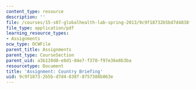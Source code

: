 ```yaml
---
content_type: resource
description: ''
file: /courses/15-s07-globalhealth-lab-spring-2013/9c9f18732b5bd7d4838f8757388b863e_MIT15_S07S13_countrybrief.pdf
file_type: application/pdf
learning_resource_types:
- Assignments
ocw_type: OCWFile
parent_title: Assignments
parent_type: CourseSection
parent_uid: a3b128d8-e8d1-84e7-f370-f97e36e8b3ba
resourcetype: Document
title: 'Assignment: Country Briefing'
uid: 9c9f1873-2b5b-d7d4-838f-8757388b863e
---
```

